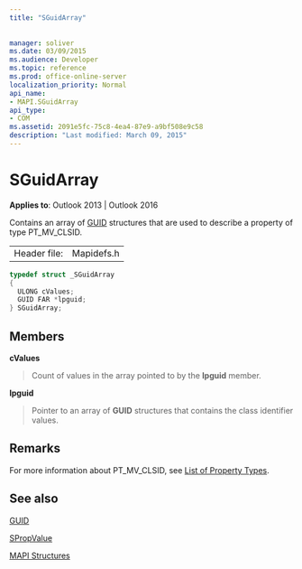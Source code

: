 ```yaml
---
title: "SGuidArray"
 
 
manager: soliver
ms.date: 03/09/2015
ms.audience: Developer
ms.topic: reference
ms.prod: office-online-server
localization_priority: Normal
api_name:
- MAPI.SGuidArray
api_type:
- COM
ms.assetid: 2091e5fc-75c8-4ea4-87e9-a9bf508e9c58
description: "Last modified: March 09, 2015"
---
```


# SGuidArray

  
  
**Applies to**: Outlook 2013 | Outlook 2016 
  
Contains an array of [GUID](guid.md) structures that are used to describe a property of type PT_MV_CLSID. 
  
|||
|:-----|:-----|
|Header file:  <br/> |Mapidefs.h  <br/> |
   
```cpp
typedef struct _SGuidArray
{
  ULONG cValues;
  GUID FAR *lpguid;
} SGuidArray;

```

## Members

 **cValues**
  
> Count of values in the array pointed to by the **lpguid** member. 
    
 **lpguid**
  
> Pointer to an array of **GUID** structures that contains the class identifier values. 
    
## Remarks

For more information about PT_MV_CLSID, see [List of Property Types](property-types.md).
  
## See also



[GUID](guid.md)
  
[SPropValue](spropvalue.md)


[MAPI Structures](mapi-structures.md)

